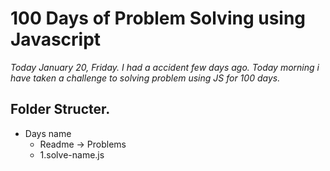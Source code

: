 # 100 Days of **Problem Solving using Javascript**

*Today January 20, Friday. I had a accident few days ago. Today morning i have taken a challenge to solving problem using JS for 100 days.* 

## Folder Structer.
- Days name
	- Readme -> Problems
	- 1.solve-name.js